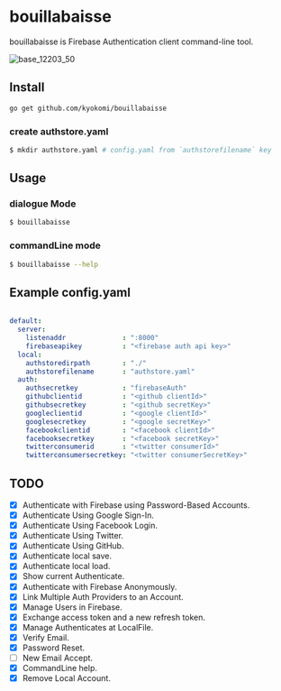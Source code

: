 # bouillabaisse

bouillabaisse is Firebase Authentication client command-line tool.

![base_12203_50](https://cloud.githubusercontent.com/assets/1456047/17456119/472cc21a-5c07-11e6-8a59-d7977347295b.jpg)

## Install

```sh
go get github.com/kyokomi/bouillabaisse
```

### create authstore.yaml

```sh
$ mkdir authstore.yaml # config.yaml from `authstorefilename` key
```

## Usage

### dialogue Mode

```sh
$ bouillabaisse
```

### commandLine mode

```sh
$ bouillabaisse --help
```

## Example config.yaml

```yaml

default:
  server:
    listenaddr              : ":8000"
    firebaseapikey          : "<firebase auth api key>"
  local:
    authstoredirpath        : "./"
    authstorefilename       : "authstore.yaml"
  auth:
    authsecretkey           : "firebaseAuth"
    githubclientid          : "<github clientId>"
    githubsecretkey         : "<github secretKey>"
    googleclientid          : "<google clientId>"
    googlesecretkey         : "<google secretKey>"
    facebookclientid        : "<facebook clientId>"
    facebooksecretkey       : "<facebook secretKey>"
    twitterconsumerid       : "<twitter consumerId>"
    twitterconsumersecretkey: "<twitter consumerSecretKey>"
```

## TODO

- [x] Authenticate with Firebase using Password-Based Accounts.
- [x] Authenticate Using Google Sign-In.
- [x] Authenticate Using Facebook Login.
- [x] Authenticate Using Twitter.
- [x] Authenticate Using GitHub.
- [x] Authenticate local save.
- [x] Authenticate local load.
- [x] Show current Authenticate.
- [x] Authenticate with Firebase Anonymously.
- [x] Link Multiple Auth Providers to an Account.
- [x] Manage Users in Firebase.
- [x] Exchange access token and a new refresh token.
- [x] Manage Authenticates at LocalFile.
- [x] Verify Email.
- [x] Password Reset.
- [ ] New Email Accept.
- [x] CommandLine help.
- [x] Remove Local Account.
